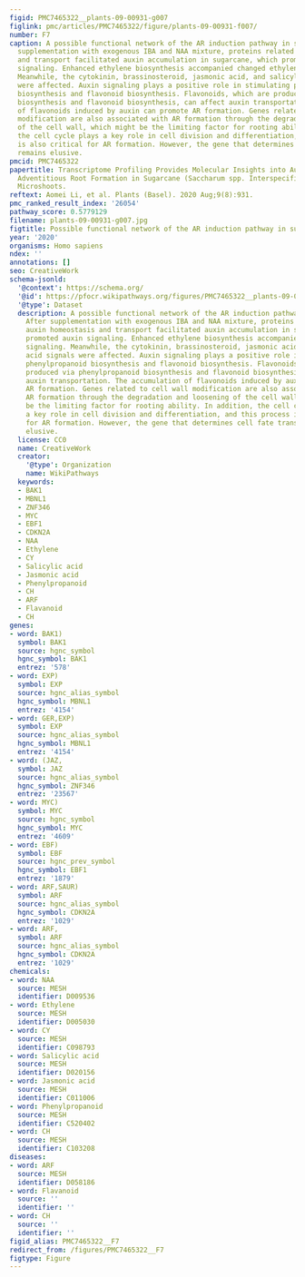 ```yaml
---
figid: PMC7465322__plants-09-00931-g007
figlink: pmc/articles/PMC7465322/figure/plants-09-00931-f007/
number: F7
caption: A possible functional network of the AR induction pathway in sugarcane. After
  supplementation with exogenous IBA and NAA mixture, proteins related to auxin homeostasis
  and transport facilitated auxin accumulation in sugarcane, which promoted auxin
  signaling. Enhanced ethylene biosynthesis accompanied changed ethylene signaling.
  Meanwhile, the cytokinin, brassinosteroid, jasmonic acid, and salicylic acid signals
  were affected. Auxin signaling plays a positive role in stimulating phenylpropanoid
  biosynthesis and flavonoid biosynthesis. Flavonoids, which are produced via phenylpropanoid
  biosynthesis and flavonoid biosynthesis, can affect auxin transportation. The accumulation
  of flavonoids induced by auxin can promote AR formation. Genes related to cell wall
  modification are also associated with AR formation through the degradation and loosening
  of the cell wall, which might be the limiting factor for rooting ability. In addition,
  the cell cycle plays a key role in cell division and differentiation, and this process
  is also critical for AR formation. However, the gene that determines cell fate transition
  remains elusive.
pmcid: PMC7465322
papertitle: Transcriptome Profiling Provides Molecular Insights into Auxin-Induced
  Adventitious Root Formation in Sugarcane (Saccharum spp. Interspecific Hybrids)
  Microshoots.
reftext: Aomei Li, et al. Plants (Basel). 2020 Aug;9(8):931.
pmc_ranked_result_index: '26054'
pathway_score: 0.5779129
filename: plants-09-00931-g007.jpg
figtitle: Possible functional network of the AR induction pathway in sugarcane
year: '2020'
organisms: Homo sapiens
ndex: ''
annotations: []
seo: CreativeWork
schema-jsonld:
  '@context': https://schema.org/
  '@id': https://pfocr.wikipathways.org/figures/PMC7465322__plants-09-00931-g007.html
  '@type': Dataset
  description: A possible functional network of the AR induction pathway in sugarcane.
    After supplementation with exogenous IBA and NAA mixture, proteins related to
    auxin homeostasis and transport facilitated auxin accumulation in sugarcane, which
    promoted auxin signaling. Enhanced ethylene biosynthesis accompanied changed ethylene
    signaling. Meanwhile, the cytokinin, brassinosteroid, jasmonic acid, and salicylic
    acid signals were affected. Auxin signaling plays a positive role in stimulating
    phenylpropanoid biosynthesis and flavonoid biosynthesis. Flavonoids, which are
    produced via phenylpropanoid biosynthesis and flavonoid biosynthesis, can affect
    auxin transportation. The accumulation of flavonoids induced by auxin can promote
    AR formation. Genes related to cell wall modification are also associated with
    AR formation through the degradation and loosening of the cell wall, which might
    be the limiting factor for rooting ability. In addition, the cell cycle plays
    a key role in cell division and differentiation, and this process is also critical
    for AR formation. However, the gene that determines cell fate transition remains
    elusive.
  license: CC0
  name: CreativeWork
  creator:
    '@type': Organization
    name: WikiPathways
  keywords:
  - BAK1
  - MBNL1
  - ZNF346
  - MYC
  - EBF1
  - CDKN2A
  - NAA
  - Ethylene
  - CY
  - Salicylic acid
  - Jasmonic acid
  - Phenylpropanoid
  - CH
  - ARF
  - Flavanoid
  - CH
genes:
- word: BAK1)
  symbol: BAK1
  source: hgnc_symbol
  hgnc_symbol: BAK1
  entrez: '578'
- word: EXP)
  symbol: EXP
  source: hgnc_alias_symbol
  hgnc_symbol: MBNL1
  entrez: '4154'
- word: GER,EXP)
  symbol: EXP
  source: hgnc_alias_symbol
  hgnc_symbol: MBNL1
  entrez: '4154'
- word: (JAZ,
  symbol: JAZ
  source: hgnc_alias_symbol
  hgnc_symbol: ZNF346
  entrez: '23567'
- word: MYC)
  symbol: MYC
  source: hgnc_symbol
  hgnc_symbol: MYC
  entrez: '4609'
- word: EBF)
  symbol: EBF
  source: hgnc_prev_symbol
  hgnc_symbol: EBF1
  entrez: '1879'
- word: ARF,SAUR)
  symbol: ARF
  source: hgnc_alias_symbol
  hgnc_symbol: CDKN2A
  entrez: '1029'
- word: ARF,
  symbol: ARF
  source: hgnc_alias_symbol
  hgnc_symbol: CDKN2A
  entrez: '1029'
chemicals:
- word: NAA
  source: MESH
  identifier: D009536
- word: Ethylene
  source: MESH
  identifier: D005030
- word: CY
  source: MESH
  identifier: C098793
- word: Salicylic acid
  source: MESH
  identifier: D020156
- word: Jasmonic acid
  source: MESH
  identifier: C011006
- word: Phenylpropanoid
  source: MESH
  identifier: C520402
- word: CH
  source: MESH
  identifier: C103208
diseases:
- word: ARF
  source: MESH
  identifier: D058186
- word: Flavanoid
  source: ''
  identifier: ''
- word: CH
  source: ''
  identifier: ''
figid_alias: PMC7465322__F7
redirect_from: /figures/PMC7465322__F7
figtype: Figure
---
```

